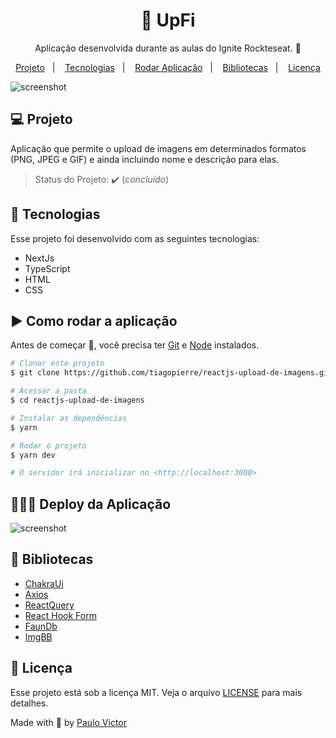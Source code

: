 <h1 align="center">🌄 UpFi</h1>
<p align="center">Aplicação desenvolvida durante as aulas do Ignite Rockteseat. 🚀</p>

<p align="center">
  <a href="#-projeto">Projeto</a>&nbsp;&nbsp;&nbsp;|&nbsp;&nbsp;&nbsp;
  <a href="#-tecnologias">Tecnologias</a>&nbsp;&nbsp;&nbsp;|&nbsp;&nbsp;&nbsp;
  <a href="https://github.com/tiagopierre/DashGo/edit/main/README.md#%EF%B8%8F-como-rodar-a-aplica%C3%A7%C3%A3o">Rodar Aplicação</a>&nbsp;&nbsp;&nbsp;|&nbsp;&nbsp;&nbsp;
  <a href="https://github.com/tiagopierre/DashGo/edit/main/README.md#-bibliotecas">Bibliotecas</a>&nbsp;&nbsp;&nbsp;|&nbsp;&nbsp;&nbsp;
  <a href="https://github.com/tiagopierre/DashGo/edit/main/README.md#-licen%C3%A7a">Licença</a>
</p>


<img src="https://github.com/tiagopierre/reactjs-upload-de-imagens/blob/main/screencapture/screencapture-localhost-3000-2022-03-30-10_48_26.png?raw=true" alt="screenshot"/>



## 💻 Projeto

Aplicação que permite o upload de imagens em determinados formatos (PNG, JPEG e GIF) e ainda incluindo nome e descrição para elas.
> Status do Projeto: :heavy_check_mark: (_concluído_)


## 🚀 Tecnologias

Esse projeto foi desenvolvido com as seguintes tecnologias:

- NextJs
- TypeScript
- HTML
- CSS

## ▶️ Como rodar a aplicação 

Antes de começar :checkered_flag:, você precisa ter [Git](https://git-scm.com) e [Node](https://nodejs.org/en/) instalados.

```bash
# Clonar este projeto
$ git clone https://github.com/tiagopierre/reactjs-upload-de-imagens.git

# Acessar a pasta
$ cd reactjs-upload-de-imagens

# Instalar as dependências 
$ yarn

# Rodar o projeto
$ yarn dev

# O servidor irá inicializar no <http://localhost:3000>
```

## 👨🏻‍💻 Deploy da Aplicação

<img src="https://github.com/tiagopierre/reactjs-upload-de-imagens/blob/main/screencapture/Grava%C3%A7%C3%A3o%20de%20Tela%202022-03-30%20%C3%A0s%2010.44.46.gif?raw=true" alt="screenshot"/>

## 📁 Bibliotecas

- [ChakraUi](https://chakra-ui.com/)
- [Axios](https://axios-http.com/) 
- [ReactQuery](https://react-query.tanstack.com/)
- [React Hook Form](https://react-hook-form.com/)
- [FaunDb](https://fauna.com/)
- [ImgBB](https://pt-br.imgbb.com/)

## 📝 Licença

Esse projeto está sob a licença MIT. Veja o arquivo [LICENSE](.github/LICENSE.md) para mais detalhes.


Made with
💜 by <a href="https://github.com/pvsmda" target="_blank">Paulo Victor</a>
